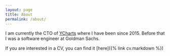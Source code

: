 ```yaml
---
layout: page
title: About
permalink: /about/
---
```

I am currently the CTO of [YCharts](https://ycharts.com/) where I have been since 2015. Before that I was a software engineer at Goldman Sachs.

If you are interested in a CV, you can find it [here]({% link cv.markdown %})